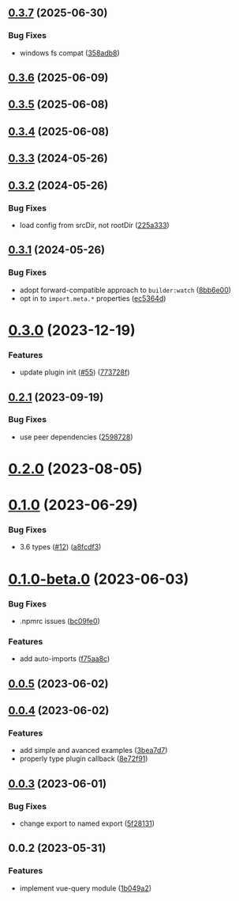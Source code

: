 ## [0.3.7](https://github.com/NamesMT/Hebilicious-vue-query-nuxt/compare/v0.3.6...v0.3.7) (2025-06-30)


### Bug Fixes

* windows fs compat ([358adb8](https://github.com/NamesMT/Hebilicious-vue-query-nuxt/commit/358adb8b1965eef8a172c5eafe9edf3218b25d35))



## [0.3.6](https://github.com/NamesMT/Hebilicious-vue-query-nuxt/compare/v0.3.5...v0.3.6) (2025-06-09)



## [0.3.5](https://github.com/NamesMT/Hebilicious-vue-query-nuxt/compare/v0.3.3...v0.3.5) (2025-06-08)



## [0.3.4](https://github.com/NamesMT/Hebilicious-vue-query-nuxt/compare/v0.3.3...v0.3.4) (2025-06-08)



## [0.3.3](https://github.com/NamesMT/Hebilicious-vue-query-nuxt/compare/v0.3.2...v0.3.3) (2024-05-26)



## [0.3.2](https://github.com/NamesMT/Hebilicious-vue-query-nuxt/compare/v0.3.1...v0.3.2) (2024-05-26)


### Bug Fixes

* load config from srcDir, not rootDir ([225a333](https://github.com/NamesMT/Hebilicious-vue-query-nuxt/commit/225a333dfeae3d9516818ad14b4ed4bd47d63ea4))



## [0.3.1](https://github.com/NamesMT/Hebilicious-vue-query-nuxt/compare/v0.3.0...v0.3.1) (2024-05-26)


### Bug Fixes

* adopt forward-compatible approach to `builder:watch` ([8bb6e00](https://github.com/NamesMT/Hebilicious-vue-query-nuxt/commit/8bb6e00051d1ae20b196d00d2967fecc7fc34daf))
* opt in to `import.meta.*` properties ([ec5364d](https://github.com/NamesMT/Hebilicious-vue-query-nuxt/commit/ec5364d1061cbc18dbabf86a0fa1436d3c7b2244))



# [0.3.0](https://github.com/Hebilicious/vue-query-nuxt/compare/v0.2.1...v0.3.0) (2023-12-19)


### Features

* update plugin init ([#55](https://github.com/Hebilicious/vue-query-nuxt/issues/55)) ([773728f](https://github.com/Hebilicious/vue-query-nuxt/commit/773728fc728ab1b6d932d3292d9d0295628452e5))



## [0.2.1](https://github.com/Hebilicious/vue-query-nuxt/compare/v0.2.0...v0.2.1) (2023-09-19)


### Bug Fixes

* use peer dependencies ([2598728](https://github.com/Hebilicious/vue-query-nuxt/commit/25987289453bf45f03e06ebb24e1c87fc2e6ad15))



# [0.2.0](https://github.com/Hebilicious/vue-query-nuxt/compare/v0.1.0...v0.2.0) (2023-08-05)



# [0.1.0](https://github.com/Hebilicious/vue-query-nuxt/compare/v0.1.0-beta.0...v0.1.0) (2023-06-29)


### Bug Fixes

* 3.6 types ([#12](https://github.com/Hebilicious/vue-query-nuxt/issues/12)) ([a8fcdf3](https://github.com/Hebilicious/vue-query-nuxt/commit/a8fcdf3c8c5a92ca885fb0fe073ca5dd22c99024))



# [0.1.0-beta.0](https://github.com/Hebilicious/vue-query-nuxt/compare/v0.0.5...v0.1.0-beta.0) (2023-06-03)


### Bug Fixes

* .npmrc issues ([bc09fe0](https://github.com/Hebilicious/vue-query-nuxt/commit/bc09fe0b716c8425d71d8c2e89b961ecbf37e2d8))


### Features

* add auto-imports ([f75aa8c](https://github.com/Hebilicious/vue-query-nuxt/commit/f75aa8cfa3446e5a6c60e1daa6bf9d2cc6ef0edf))



## [0.0.5](https://github.com/Hebilicious/vue-query-nuxt/compare/v0.0.4...v0.0.5) (2023-06-02)



## [0.0.4](https://github.com/Hebilicious/vue-query-nuxt/compare/v0.0.3...v0.0.4) (2023-06-02)


### Features

* add simple and avanced examples ([3bea7d7](https://github.com/Hebilicious/vue-query-nuxt/commit/3bea7d7135d18c9aa1282daffed4ec30bb50a356))
* properly type plugin callback ([8e72f91](https://github.com/Hebilicious/vue-query-nuxt/commit/8e72f912bdbf261ebe9533e268c97ac58975a6ce))



## [0.0.3](https://github.com/Hebilicious/vue-query-nuxt/compare/v0.0.2...v0.0.3) (2023-06-01)


### Bug Fixes

* change export to named export ([5f28131](https://github.com/Hebilicious/vue-query-nuxt/commit/5f28131d19a468a4b5705617aff3a7025f675ba5))



## 0.0.2 (2023-05-31)


### Features

* implement vue-query module ([1b049a2](https://github.com/Hebilicious/vue-query-nuxt/commit/1b049a2e709523a9f7f178d4fc468238b650f254))



